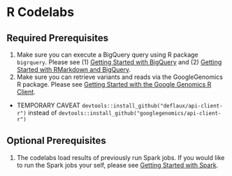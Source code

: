 # R Codelabs

## Required Prerequisites

1. Make sure you can execute a BigQuery query using R package `bigrquery`.  Please see (1) [Getting Started with BigQuery](https://github.com/googlegenomics/getting-started-bigquery) and (2) [Getting Started with RMarkdown and BigQuery](https://github.com/googlegenomics/getting-started-bigquery/tree/master/RMarkdown).
1. Make sure you can retrieve variants and reads via the GoogleGenomics R package. Please see [Getting Started with the Google Genomics R Client](https://github.com/googlegenomics/api-client-r).
  * TEMPORARY CAVEAT `devtools::install_github("deflaux/api-client-r")` instead of `devtools::install_github("googlegenomics/api-client-r")`
  
## Optional Prerequisites
1. The codelabs load results of previously run Spark jobs.  If you would like to run the Spark jobs your self, please see [Getting Started with Spark](https://github.com/googlegenomics/spark-examples).
